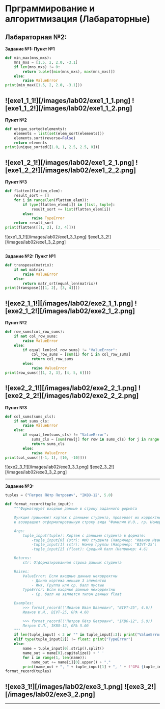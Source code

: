 <h1>Прграммирование и алгоритмизация (Лабараторные)</h1>

<h2>Лабараторная №2:</h2>

**Задание №1:**
**Пункт №1**
```python
def min_max(mns_mxs):
    mns_mxs = [1.5, 2, 2.0, -3.1]
    if len(mns_mxs) != 0:
        return tuple([min(mns_mxs), max(mns_mxs)])
    else:
        raise ValueError
print(min_max([1.5, 2, 2.0, -3.1]))
```

![exe1_1_1!][/images/lab02/exe1_1_1.png]
![exe1_1_2!][/images/lab02/exe1_1_2.png]
----------------------------------------------------
**Пункт №2**
```python
def unique_sorted(elements):
    elements = list(set(elem_sort(elements)))
    elements.sort(reverse=False)
    return elements
print(unique_sorted([1.0, 1, 2.5, 2.5, 0]))
```

![exe1_2_1!][/images/lab02/exe1_2_1.png]
![exe1_2_2!][/images/lab02/exe1_2_2.png]
----------------------------------------------------
**Пункт №3**
```python
def flatten(flatten_elem):
    result_sort = []
    for i in range(len(flatten_elem)):
        if type(flatten_elem[i]) in [list, tuple]:
            result_sort += list(flatten_elem[i])
        else:
            raise TypeError
    return result_sort
print(flatten([[1, 2], [3, 4]]))
```

![exe1_3_1!][/images/lab02/exe1_3_1.png]
![exe1_3_2!][/images/lab02/exe1_3_2.png]

--------------------------------------------------------------------
**Задание №2:**
**Пункт №1**
```python
def transpose(matrix):
    if not matrix:
        raise ValueError
    else:
        return matr_srt(equal_len(matrix))
print(transpose([[1, 2], [3, 4]]))
```

![exe2_1_1!][/images/lab02/exe2_1_1.png]
![exe2_1_2!][/images/lab02/exe2_1_2.png]
----------------------------------------------------
**Пункт №2**
```python
def row_sums(col_row_sums):
    if not col_row_sums:
        raise ValueError
    else:
        if equal_len(col_row_sums) != "ValueError":
            col_row_sums = [sum(i) for i in col_row_sums]
            return col_row_sums
        else:
            raise ValueError
print(row_sums([[1, 2, 3], [4, 5, 6]]))
```

![exe2_2_1!][/images/lab02/exe2_2_1.png]
![exe2_2_2!][/images/lab02/exe2_2_2.png]
----------------------------------------------------
**Пункт №3**
```python
def col_sums(sums_cls):
    if not sums_cls:
        raise ValueError
    else:
        if equal_len(sums_cls) != "ValueError":
            sums_cls = [sum(row[j] for row in sums_cls) for j in range(len(sums_cls[0]))]
            return sums_cls
        else:
            raise ValueError
print(col_sums([[-1, 1], [10, -10]]))
```

![exe2_3_1!][/images/lab02/exe3_3_1.png]
![exe2_3_2!][/images/lab02/exe3_3_2.png]

--------------------------------------------------------------------
**Задание №3:**
```python
tuples = ("Петров Пётр Петрович", "IKBO-12", 5.0)

def format_record(tuple_input):
    """Форматирует входные данные в строку заданного формата

    Функция принимает кортеж с данными студента, проверяет их корректность
    и возвращает отформатированную строку вида "Фамилия И.О., гр. Номер группы, GPA X.XX"

    Args:
        tuple_input(tuple): Кортеж с данными студента в формате:
            -tuple_input[0] (str): ФИО студента (Например: "Иванов Иван Иванович")
            -tuple_input[1] (str): Номер группы (Например: "BIVT-25")
            -tuple_input[2] (float): Средний балл (Например: 4.6)

    Returns:
        str: Отформатированная строка данных студента

    Raises:
        ValueError: Если входные данные некорректны
            - Длина кортежа меньше 3 элементов
            - Имя, Группа или ср. балл пустые
        TypeError: Если входные данные некорректны
            - Ср. балл не является типом данных float

    Examples:
        >>> format_record(("Иванов Иван Иванович", "BIVT-25", 4.6))
        Иванов И.И., BIVT-25, GPA 4.60

        >>> format_record(("Петров Пётр Петрович", "IKBO-12", 5.0))
        Петров П.П., IKBO-12, GPA 5.00
    """
    if len(tuple_input) < 3 or "" in tuple_input[:3]: print("ValueError")
    elif type(tuple_input[2]) != float: print("TypeError")
    else:
        name = tuple_input[0].strip().split()
        name_out = name[0].capitalize() + ' '
        for i in range(1, len(name)):
            name_out += name[i][0].upper() + "."
        print(name_out + ", " + tuple_input[1] + ", " + f"GPA {tuple_input[2]:.2f}")
format_record(tuples)
```

![exe3_1!][/images/lab02/exe3_1.png]
![exe3_2!][/images/lab02/exe3_2.png]
----------------------------------------------------------
<!-- Код для изображения: ![название файла!](путь к файлу(изображению)) -->
-------------------------------------------
